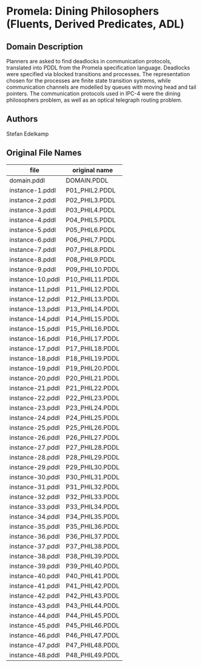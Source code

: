 # Promela: Dining Philosophers (Fluents, Derived Predicates, ADL)

## Domain Description

Planners are asked to find deadlocks in communication protocols, translated into PDDL from the Promela specification language.
Deadlocks were specified via blocked transitions and processes.
The representation chosen for the processes are finite state transition systems, while communication channels are modelled by queues with moving head and tail pointers.
The communication protocols used in IPC-4 were the dining philosophers problem, as well as an optical telegraph routing problem.

## Authors

Stefan Edelkamp

## Original File Names

| file             | original name   |
|------------------|-----------------|
| domain.pddl      | DOMAIN.PDDL     |
| instance-1.pddl  | P01_PHIL2.PDDL  |
| instance-2.pddl  | P02_PHIL3.PDDL  |
| instance-3.pddl  | P03_PHIL4.PDDL  |
| instance-4.pddl  | P04_PHIL5.PDDL  |
| instance-5.pddl  | P05_PHIL6.PDDL  |
| instance-6.pddl  | P06_PHIL7.PDDL  |
| instance-7.pddl  | P07_PHIL8.PDDL  |
| instance-8.pddl  | P08_PHIL9.PDDL  |
| instance-9.pddl  | P09_PHIL10.PDDL |
| instance-10.pddl | P10_PHIL11.PDDL |
| instance-11.pddl | P11_PHIL12.PDDL |
| instance-12.pddl | P12_PHIL13.PDDL |
| instance-13.pddl | P13_PHIL14.PDDL |
| instance-14.pddl | P14_PHIL15.PDDL |
| instance-15.pddl | P15_PHIL16.PDDL |
| instance-16.pddl | P16_PHIL17.PDDL |
| instance-17.pddl | P17_PHIL18.PDDL |
| instance-18.pddl | P18_PHIL19.PDDL |
| instance-19.pddl | P19_PHIL20.PDDL |
| instance-20.pddl | P20_PHIL21.PDDL |
| instance-21.pddl | P21_PHIL22.PDDL |
| instance-22.pddl | P22_PHIL23.PDDL |
| instance-23.pddl | P23_PHIL24.PDDL |
| instance-24.pddl | P24_PHIL25.PDDL |
| instance-25.pddl | P25_PHIL26.PDDL |
| instance-26.pddl | P26_PHIL27.PDDL |
| instance-27.pddl | P27_PHIL28.PDDL |
| instance-28.pddl | P28_PHIL29.PDDL |
| instance-29.pddl | P29_PHIL30.PDDL |
| instance-30.pddl | P30_PHIL31.PDDL |
| instance-31.pddl | P31_PHIL32.PDDL |
| instance-32.pddl | P32_PHIL33.PDDL |
| instance-33.pddl | P33_PHIL34.PDDL |
| instance-34.pddl | P34_PHIL35.PDDL |
| instance-35.pddl | P35_PHIL36.PDDL |
| instance-36.pddl | P36_PHIL37.PDDL |
| instance-37.pddl | P37_PHIL38.PDDL |
| instance-38.pddl | P38_PHIL39.PDDL |
| instance-39.pddl | P39_PHIL40.PDDL |
| instance-40.pddl | P40_PHIL41.PDDL |
| instance-41.pddl | P41_PHIL42.PDDL |
| instance-42.pddl | P42_PHIL43.PDDL |
| instance-43.pddl | P43_PHIL44.PDDL |
| instance-44.pddl | P44_PHIL45.PDDL |
| instance-45.pddl | P45_PHIL46.PDDL |
| instance-46.pddl | P46_PHIL47.PDDL |
| instance-47.pddl | P47_PHIL48.PDDL |
| instance-48.pddl | P48_PHIL49.PDDL |
